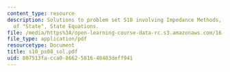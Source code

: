 ```yaml
---
content_type: resource
description: Solutions to problem set S10 involving Impedance Methods, The Concept
  of "State", State Equations.
file: /media/https%3A/open-learning-course-data-rc.s3.amazonaws.com/16-01-unified-engineering-i-ii-iii-iv-fall-2005-spring-2006/807513facca08662581648483deff941_s10_ps08_sol.pdf
file_type: application/pdf
resourcetype: Document
title: s10_ps08_sol.pdf
uid: 807513fa-cca0-8662-5816-48483deff941
---
```

